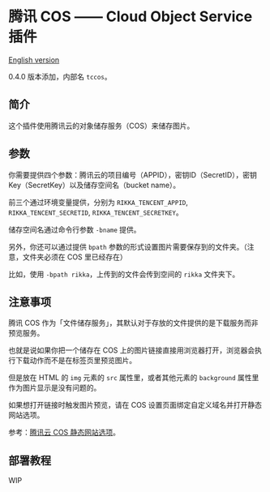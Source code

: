 # 腾讯 COS —— Cloud Object Service 插件

[English version][version-en]

0.4.0 版本添加，内部名 `tccos`。

## 简介

这个插件使用腾讯云的对象储存服务（COS）来储存图片。

## 参数

你需要提供四个参数：腾讯云的项目编号（APPID），密钥ID（SecretID），密钥Key（SecretKey）以及储存空间名（bucket name）。

前三个通过环境变量提供，分别为 `RIKKA_TENCENT_APPID`, `RIKKA_TENCENT_SECRETID`, `RIKKA_TENCENT_SECRETKEY`。

储存空间名通过命令行参数 `-bname` 提供。

另外，你还可以通过提供 `bpath` 参数的形式设置图片需要保存到的文件夹。（注意，文件夹必须在 COS 里已经存在）

比如，使用 `-bpath rikka`，上传到的文件会传到空间的 `rikka` 文件夹下。

## 注意事项

腾讯 COS 作为「文件储存服务」，其默认对于存放的文件提供的是下载服务而非预览服务。

也就是说如果你把一个储存在 COS 上的图片链接直接用浏览器打开，浏览器会执行下载动作而不是在标签页里预览图片。

但是放在 HTML 的 `img` 元素的 `src` 属性里，或者其他元素的 `background` 属性里作为图片显示是没有问题的。

如果想打开链接时触发图片预览，请在 COS 设置页面绑定自定义域名并打开静态网站选项。

参考：[腾讯云 COS 静态网站选项][tencent-cos-static-website-doc]。

## 部署教程

WIP

[version-en]: https://github.com/7sDream/rikka/blob/master/plugins/tencent/cos/README.md
[tencent-cos-static-website-doc]: https://www.qcloud.com/doc/product/227/%E9%85%8D%E7%BD%AE%E8%AF%A6%E6%83%85#5-静态网站
